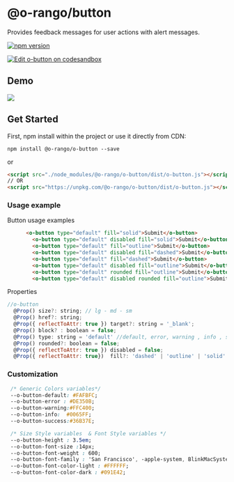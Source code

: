 # @o-rango/button
Provides feedback messages for  user actions with alert messages.

[![npm version](https://badge.fury.io/js/%40o-rango%2Fo-button.svg)](https://badge.fury.io/js/%40o-rango%2Fo-button)

[![Edit o-button on codesandbox](https://codesandbox.io/static/img/play-codesandbox.svg)](https://codesandbox.io/s/6yrk93qw23)
## Demo
![](./docs/o-button_demo.gif)

## Get Started 
First, npm install within the project or use it directly from CDN:

```
npm install @o-rango/o-button --save
```
or
```html
<script src="./node_modules/@o-rango/o-button/dist/o-button.js"></script>
// OR
<script src="https://unpkg.com/@o-rango/o-button/dist/o-button.js"></script>
```

### Usage example 

Button usage examples
```html
	  <o-button type="default" fill="solid">Submit</o-button>
		<o-button type="default" disabled fill="solid">Submit</o-button>
		<o-button type="default" fill="outline">Submit</o-button>
		<o-button type="default" disabled fill="dashed">Submit</o-button>
		<o-button type="default" fill="dashed">Submit</o-button>
		<o-button type="default" disabled fill="outline">Submit</o-button>
		<o-button type="default" rounded fill="outline">Submit</o-button>
		<o-button type="default" disabled rounded fill="outline">Submit</o-button>
```

Properties

```js
//o-button
  @Prop() size?: string; // lg - md - sm
  @Prop() href?: string;
  @Prop({ reflectToAttr: true }) target?: string = '_blank';
  @Prop() block? : boolean = false;
  @Prop() type: string = 'default' //default, error, warning , info , success;
  @Prop() rounded?: boolean = false;
  @Prop({ reflectToAttr: true }) disabled = false;
  @Prop({ reflectToAttr: true})  fill?: 'dashed' | 'outline' | 'solid' = 'solid';
```


### Customization 


```css
 /* Generic Colors variables*/
 --o-button-default: #FAFBFC;
 --o-button-error : #DE350B;
 --o-button-warning:#FFC400;
 --o-button-info:  #0065FF;
 --o-button-success:#36B37E;

 /* Size Style variables  & Font Style variables */
 --o-button-height : 3.5em;
 --o-button-font-size :14px;
 --o-button-font-weight : 600;
 --o-button-font-family : 'San Francisco', -apple-system, BlinkMacSystemFont, '.SFNSText-Regular', 'Helvetica Neue', Helvetica, sans-serif;
 --o-button-font-color-light : #FFFFFF;
 --o-button-font-color-dark : #091E42;

```
